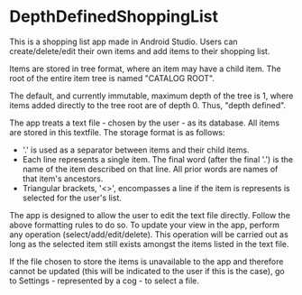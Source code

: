 # DepthDefinedShoppingList
This is a shopping list app made in Android Studio. Users can create/delete/edit their own items and add items to their shopping list.

Items are stored in tree format, where an item may have a child item. The root of the entire item tree is named "CATALOG ROOT". 

The default, and currently immutable, maximum depth of the tree is 1, where items added directly to the tree root are of depth 0. Thus, "depth defined".

The app treats a text file - chosen by the user - as its database. All items are stored in this textfile. The storage format is as follows:
- '.' is used as a separator between items and their child items. 
- Each line represents a single item. The final word (after the final '.') is the name of the item described on that line. All prior words are names of that item's ancestors.
- Triangular brackets, '<>', encompasses a line if the item is represents is selected for the user's list. 

The app is designed to allow the user to edit the text file directly. Follow the above formatting rules to do so. To update your view in the app, perform any operation 
(select/add/edit/delete). This operation will be carried out as long as the selected item still exists amongst the items listed in the text file.

If the file chosen to store the items is unavailable to the app and therefore cannot be updated (this will be indicated to the user if this is the case), go to Settings - 
represented by a cog - to select a file.

